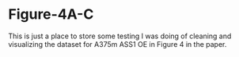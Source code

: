 # Figure-4A-C
This is just a place to store some testing I was doing of cleaning and visualizing the dataset for A375m ASS1 OE in Figure 4 in the paper.
